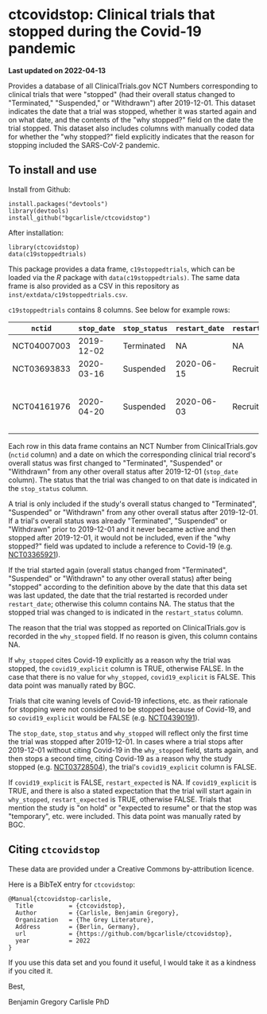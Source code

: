 # ctcovidstop: Clinical trials that stopped during the Covid-19 pandemic

**Last updated on 2022-04-13**

Provides a database of all ClinicalTrials.gov NCT Numbers
corresponding to clinical trials that were "stopped" (had their
overall status changed to "Terminated," "Suspended," or "Withdrawn")
after 2019-12-01. This dataset indicates the date that a trial was
stopped, whether it was started again and on what date, and the
contents of the "why stopped?"  field on the date the trial
stopped. This dataset also includes columns with manually coded data
for whether the "why stopped?" field explicitly indicates that the
reason for stopping included the SARS-CoV-2 pandemic.

## To install and use

Install from Github:

```
install.packages("devtools")
library(devtools)
install_github("bgcarlisle/ctcovidstop")
```

After installation:

```
library(ctcovidstop)
data(c19stoppedtrials)
```

This package provides a data frame, `c19stoppedtrials`, which can be loaded
via the *R* package with `data(c19stoppedtrials)`. The same data frame is
also provided as a CSV in this repository as
`inst/extdata/c19stoppedtrials.csv`.

`c19stoppedtrials` contains 8 columns. See below for example rows:

| `nctid`     | `stop_date` | `stop_status` | `restart_date` | `restart_status` | `why_stopped`                                | `covid19_explicit` | `restart_expected` |
|-------------|-------------|---------------|----------------|------------------|----------------------------------------------|--------------------|--------------------|
| NCT04007003 | 2019-12-02  | Terminated    | NA             | NA               | Sponsor decision                             | FALSE              | NA                 |
| NCT03693833 | 2020-03-16  | Suspended     | 2020-06-15     | Recruiting       | COVID-19                                     | TRUE               | FALSE              |
| NCT04161976 | 2020-04-20  | Suspended     | 2020-06-03     | Recruiting       | Enrollment on hold due to COVID-19 pandemic. | TRUE               | TRUE               |

Each row in this data frame contains an NCT Number from
ClinicalTrials.gov (`nctid` column) and a date on which the
corresponding clinical trial record's overall status was first changed
to "Terminated", "Suspended" or "Withdrawn" from any other overall
status after 2019-12-01 (`stop_date` column). The status that the
trial was changed to on that date is indicated in the `stop_status`
column.

A trial is only included if the study's overall status changed to
"Terminated", "Suspended" or "Withdrawn" from any other overall status
after 2019-12-01. If a trial's overall status was already
"Terminated", "Suspended" or "Withdrawn" prior to 2019-12-01 and it
never became active and then stopped after 2019-12-01, it would not be
included, even if the "why stopped?" field was updated to include a
reference to Covid-19
(e.g. [NCT03365921](https://clinicaltrials.gov/ct2/history/NCT03365921
"NCT03365921")).

If the trial started again (overall status changed from "Terminated",
"Suspended" or "Withdrawn" to any other overall status) after being
"stopped" according to the definition above by the date that this data
set was last updated, the date that the trial restarted is recorded
under `restart_date`; otherwise this column contains NA. The status
that the stopped trial was changed to is indicated in the
`restart_status` column.

The reason that the trial was stopped as reported on
ClinicalTrials.gov is recorded in the `why_stopped` field. If no
reason is given, this column contains NA.

If `why_stopped` cites Covid-19 explicitly as a reason why the trial
was stopped, the `covid19_explicit` column is TRUE, otherwise
FALSE. In the case that there is no value for `why_stopped`,
`covid19_explicit` is FALSE. This data point was manually rated by
BGC.

Trials that cite waning levels of Covid-19 infections, etc. as their
rationale for stopping were not considered to be stopped because of
Covid-19, and so `covid19_explicit` would be FALSE
(e.g. [NCT04390191](https://clinicaltrials.gov/ct2/history/NCT04390191
"NCT04390191")).

The `stop_date`, `stop_status` and `why_stopped` will reflect only the
first time the trial was stopped after 2019-12-01. In cases where a
trial stops after 2019-12-01 without citing Covid-19 in the
`why_stopped` field, starts again, and then stops a second time,
citing Covid-19 as a reason why the study stopped
(e.g. [NCT03728504](https://clinicaltrials.gov/ct2/history/NCT03728504
"NCT03728504")), the trial's `covid19_explicit` column is FALSE.

If `covid19_explicit` is FALSE, `restart_expected` is NA. If
`covid19_explicit` is TRUE, and there is also a stated expectation
that the trial will start again in `why_stopped`, `restart_expected`
is TRUE, otherwise FALSE. Trials that mention the study is "on hold"
or "expected to resume" or that the stop was "temporary", etc. were
included. This data point was manually rated by BGC.

## Citing `ctcovidstop`

These data are provided under a Creative Commons by-attribution
licence.

Here is a BibTeX entry for `ctcovidstop`:

```
@Manual{ctcovidstop-carlisle,
  Title          = {ctcovidstop},
  Author         = {Carlisle, Benjamin Gregory},
  Organization   = {The Grey Literature},
  Address        = {Berlin, Germany},
  url            = {https://github.com/bgcarlisle/ctcovidstop},
  year           = 2022
}
```

If you use this data set and you found it useful, I would take it as a
kindness if you cited it.

Best,

Benjamin Gregory Carlisle PhD

